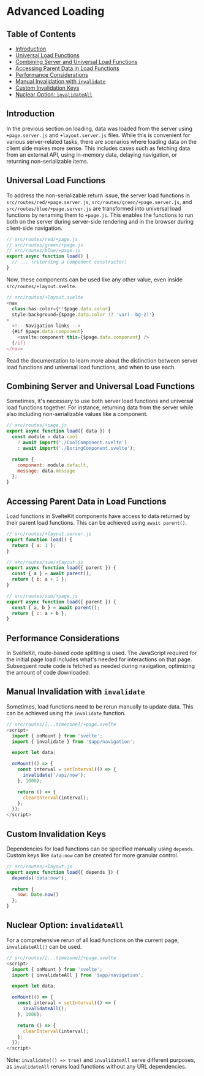 # Advanced Loading

## Table of Contents
- [Introduction](#introduction)
- [Universal Load Functions](#universal-load-functions)
- [Combining Server and Universal Load Functions](#combining-server-and-universal-load-functions)
- [Accessing Parent Data in Load Functions](#accessing-parent-data-in-load-functions)
- [Performance Considerations](#performance-considerations)
- [Manual Invalidation with `invalidate`](#manual-invalidation-with-invalidate)
- [Custom Invalidation Keys](#custom-invalidation-keys)
- [Nuclear Option: `invalidateAll`](#nuclear-option-invalidateall)

## Introduction

In the previous section on loading, data was loaded from the server using `+page.server.js` and `+layout.server.js` files. While this is convenient for various server-related tasks, there are scenarios where loading data on the client side makes more sense. This includes cases such as fetching data from an external API, using in-memory data, delaying navigation, or returning non-serializable items.

## Universal Load Functions

To address the non-serializable return issue, the server load functions in `src/routes/red/+page.server.js`, `src/routes/green/+page.server.js`, and `src/routes/blue/+page.server.js` are transformed into universal load functions by renaming them to `+page.js`. This enables the functions to run both on the server during server-side rendering and in the browser during client-side navigation.

```javascript
// src/routes/red/+page.js
// src/routes/green/+page.js
// src/routes/blue/+page.js
export async function load() {
  // ... (returning a component constructor)
}
```

Now, these components can be used like any other value, even inside `src/routes/+layout.svelte`.

```javascript
// src/routes/+layout.svelte
<nav
  class:has-color={!!$page.data.color}
  style:background={$page.data.color ?? 'var(--bg-2)'}
>
  <!-- Navigation links -->
  {#if $page.data.component}
    <svelte:component this={$page.data.component} />
  {/if}
</nav>
```

Read the documentation to learn more about the distinction between server load functions and universal load functions, and when to use each.

## Combining Server and Universal Load Functions

Sometimes, it's necessary to use both server load functions and universal load functions together. For instance, returning data from the server while also including non-serializable values like a component.

```javascript
// src/routes/+page.js
export async function load({ data }) {
  const module = data.cool
    ? await import('./CoolComponent.svelte')
    : await import('./BoringComponent.svelte');

  return {
    component: module.default,
    message: data.message
  };
}
```

## Accessing Parent Data in Load Functions

Load functions in SvelteKit components have access to data returned by their parent load functions. This can be achieved using `await parent()`.

```javascript
// src/routes/+layout.server.js
export function load() {
  return { a: 1 };
}

// src/routes/sum/+layout.js
export async function load({ parent }) {
  const { a } = await parent();
  return { b: a + 1 };
}

// src/routes/sum/+page.js
export async function load({ parent }) {
  const { a, b } = await parent();
  return { c: a + b };
}
```

## Performance Considerations

In SvelteKit, route-based code splitting is used. The JavaScript required for the initial page load includes what's needed for interactions on that page. Subsequent route code is fetched as needed during navigation, optimizing the amount of code downloaded.

## Manual Invalidation with `invalidate`

Sometimes, load functions need to be rerun manually to update data. This can be achieved using the `invalidate` function.

```javascript
// src/routes/[...timezone]/+page.svelte
<script>
  import { onMount } from 'svelte';
  import { invalidate } from '$app/navigation';

  export let data;

  onMount(() => {
    const interval = setInterval(() => {
      invalidate('/api/now');
    }, 1000);

    return () => {
      clearInterval(interval);
    };
  });
</script>
```

## Custom Invalidation Keys

Dependencies for load functions can be specified manually using `depends`. Custom keys like `data:now` can be created for more granular control.

```javascript
// src/routes/+layout.js
export async function load({ depends }) {
  depends('data:now');

  return {
    now: Date.now()
  };
}
```

## Nuclear Option: `invalidateAll`

For a comprehensive rerun of all load functions on the current page, `invalidateAll()` can be used.

```javascript
// src/routes/[...timezone]/+page.svelte
<script>
  import { onMount } from 'svelte';
  import { invalidateAll } from '$app/navigation';

  export let data;

  onMount(() => {
    const interval = setInterval(() => {
      invalidateAll();
    }, 1000);

    return () => {
      clearInterval(interval);
    };
  });
</script>
```

Note: `invalidate(() => true)` and `invalidateAll` serve different purposes, as `invalidateAll` reruns load functions without any URL dependencies.